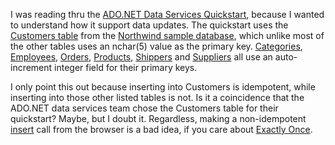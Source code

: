 I was reading thru the [ADO.NET Data Services
Quickstart](http://quickstarts.asp.net/3-5-extensions/adonetdataservice/default.aspx),
because I wanted to understand how it support data updates. The
quickstart uses the [Customers
table](http://msdn2.microsoft.com/en-us/library/aa276837(SQL.80).aspx)
from the [Northwind sample
database](http://msdn2.microsoft.com/en-us/library/aa276825(SQL.80).aspx),
which unlike most of the other tables uses an nchar(5) value as the
primary key.
[Categories](http://msdn2.microsoft.com/en-us/library/aa276832(SQL.80).aspx),
[Employees](http://msdn2.microsoft.com/en-us/library/aa276833(SQL.80).aspx),
[Orders](http://msdn2.microsoft.com/en-us/library/aa276828(SQL.80).aspx),
[Products](http://msdn2.microsoft.com/en-us/library/aa276824(SQL.80).aspx),
[Shippers](http://msdn2.microsoft.com/en-us/library/aa276831(SQL.80).aspx)
and
[Suppliers](http://msdn2.microsoft.com/en-us/library/aa276826(SQL.80).aspx)
all use an auto-increment integer field for their primary keys.

I only point this out because inserting into Customers is idempotent,
while inserting into those other listed tables is not. Is it a
coincidence that the ADO.NET data services team chose the Customers
table for their quickstart? Maybe, but I doubt it. Regardless, making a
non-idempotent
[insert](http://quickstarts.asp.net/3-5-extensions/reference/adoref/M_Sys_Data_DataService_insert.aspx)
call from the browser is a bad idea, if you care about [Exactly
Once](http://devhawk.net/2007/11/09/the-importance-of-idempotence/).
